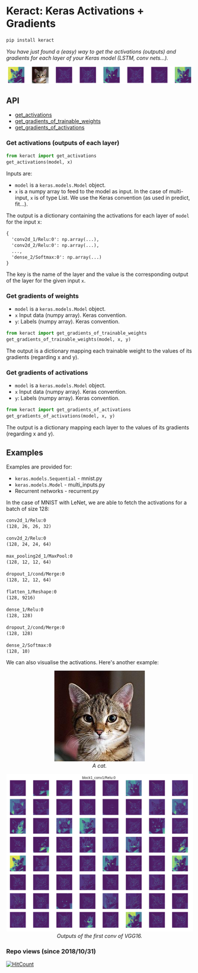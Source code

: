 # Keract: Keras Activations + Gradients
```bash
pip install keract
```
*You have just found a (easy) way to get the activations (outputs) and gradients for each layer of your Keras model (LSTM, conv nets...).*

<p align="center">
  <img src="assets/intro.png" width="500">
</p>

## API

- [get_activations](#get-activations-outputs-of-each-layer)
- [get_gradients_of_trainable_weights](#get-gradients-of-weights)
- [get_gradients_of_activations](#get-gradients-of-activations)

### Get activations (outputs of each layer)

```python
from keract import get_activations
get_activations(model, x)
```

Inputs are:
- `model` is a `keras.models.Model` object.
- `x` is a numpy array to feed to the model as input. In the case of multi-input, `x` is of type List. We use the Keras convention (as used in predict, fit...).

The output is a dictionary containing the activations for each layer of `model` for the input x:

```
{
  'conv2d_1/Relu:0': np.array(...),
  'conv2d_2/Relu:0': np.array(...),
  ...,
  'dense_2/Softmax:0': np.array(...)
}
```

The key is the name of the layer and the value is the corresponding output of the layer for the given input `x`.

### Get gradients of weights
- `model` is a `keras.models.Model` object.
- `x` Input data (numpy array). Keras convention.
- `y`: Labels (numpy array). Keras convention.

```python
from keract import get_gradients_of_trainable_weights
get_gradients_of_trainable_weights(model, x, y)
```

The output is a dictionary mapping each trainable weight to the values of its gradients (regarding x and y).

### Get gradients of activations

- `model` is a `keras.models.Model` object.
- `x` Input data (numpy array). Keras convention.
- `y`: Labels (numpy array). Keras convention.

```python
from keract import get_gradients_of_activations
get_gradients_of_activations(model, x, y)
```

The output is a dictionary mapping each layer to the values of its gradients (regarding x and y).

## Examples

Examples are provided for:
- `keras.models.Sequential` - mnist.py
- `keras.models.Model` - multi_inputs.py
- Recurrent networks - recurrent.py

In the case of MNIST with LeNet, we are able to fetch the activations for a batch of size 128:

```
conv2d_1/Relu:0
(128, 26, 26, 32)

conv2d_2/Relu:0
(128, 24, 24, 64)

max_pooling2d_1/MaxPool:0
(128, 12, 12, 64)

dropout_1/cond/Merge:0
(128, 12, 12, 64)

flatten_1/Reshape:0
(128, 9216)

dense_1/Relu:0
(128, 128)

dropout_2/cond/Merge:0
(128, 128)

dense_2/Softmax:0
(128, 10)
```

We can also visualise the activations. Here's another example:

<p align="center">
  <img src="assets/cat.jpg">
  <br><i>A cat.</i>
</p>


<p align="center">
  <img src="assets/cat_activations.png" width="600">
  <br><i>Outputs of the first conv of VGG16.</i>
</p>

### Repo views (since 2018/10/31)
[![HitCount](http://hits.dwyl.io/philipperemy/keras-activations.svg)](http://hits.dwyl.io/philipperemy/keras-activations)

